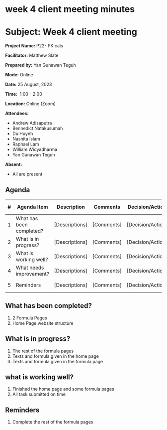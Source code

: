 # week 4 client meeting minutes

# **Subject: Week 4 client meeting**

**Project Name:** P22- PK cals

**Facilitator:** Matthew Slate

**Prepared by:** Yan Gunawan Teguh

**Mode:** Online

**Date:** 25 August, 2023

**Time:**  1:00 - 2:00

**Location:** Online (Zoom)

**Attendees:** 

- Andrew Adisaputra
- Bennedict Natakusumah
- Du Huynh
- Nashita Islam
- Raphael Lam
- William Widyadharma
- Yan Gunawan Teguh

**Absent:**

- All are present

## **Agenda**

| # | Agenda Item | Description | Comments | Decision/Action | Who? | Items for Escalation |
| --- | --- | --- | --- | --- | --- | --- |
| 1 | What has been completed? | [Descriptions] | [Comments] | [Decision/Action] | [Who?] | [Items for Escalation] |
| 2 | What is in progress? | [Descriptions] | [Comments] | [Decision/Action] | [Who?] | [Items for Escalation] |
| 3 | What is working well? | [Descriptions] | [Comments] | [Decision/Action] | [Who?] | [Items for Escalation] |
| 4 | What needs improvement? | [Descriptions] | [Comments] | [Decision/Action] | [Who?] | [Items for Escalation] |
| 5 | Reminders | [Descriptions] | [Comments] | [Decision/Action] | [Who?] | [Items for Escalation] |

## What has been completed?

1. 2 Formula Pages
2. Home Page website structure

## What is in progress?

1. The rest of the formula pages
2. Texts and formula given in the home page
3. Texts and formula given in the formula page

## what is working well?

1. Finished the home page and some formula pages
2. All task submitted on time

## Reminders

1. Complete the rest of the formula pages